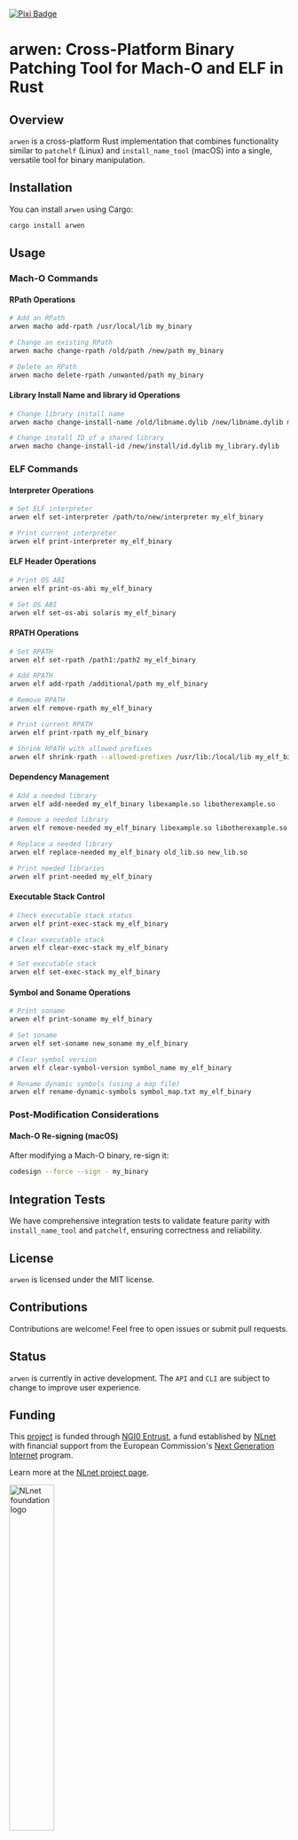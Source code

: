 [![Pixi Badge][pixi-badge]][pixi-url]

[pixi-badge]:https://img.shields.io/endpoint?url=https://raw.githubusercontent.com/prefix-dev/pixi/main/assets/badge/v0.json&style=flat-square
[pixi-url]: https://pixi.sh


# arwen: Cross-Platform Binary Patching Tool for Mach-O and ELF in Rust

## Overview

`arwen` is a cross-platform Rust implementation that combines functionality similar to `patchelf` (Linux) and `install_name_tool` (macOS) into a single, versatile tool for binary manipulation.

## Installation

You can install `arwen` using Cargo:

```sh
cargo install arwen
```

## Usage

### Mach-O Commands

#### RPath Operations
```sh
# Add an RPath
arwen macho add-rpath /usr/local/lib my_binary

# Change an existing RPath
arwen macho change-rpath /old/path /new/path my_binary

# Delete an RPath
arwen macho delete-rpath /unwanted/path my_binary
```

#### Library Install Name and library id Operations
```sh
# Change library install name
arwen macho change-install-name /old/libname.dylib /new/libname.dylib my_binary

# Change install ID of a shared library
arwen macho change-install-id /new/install/id.dylib my_library.dylib
```

### ELF Commands

#### Interpreter Operations
```sh
# Set ELF interpreter
arwen elf set-interpreter /path/to/new/interpreter my_elf_binary

# Print current interpreter
arwen elf print-interpreter my_elf_binary
```

#### ELF Header Operations
```sh
# Print OS ABI
arwen elf print-os-abi my_elf_binary

# Set OS ABI
arwen elf set-os-abi solaris my_elf_binary
```

#### RPATH Operations
```sh
# Set RPATH
arwen elf set-rpath /path1:/path2 my_elf_binary

# Add RPATH
arwen elf add-rpath /additional/path my_elf_binary

# Remove RPATH
arwen elf remove-rpath my_elf_binary

# Print current RPATH
arwen elf print-rpath my_elf_binary

# Shrink RPATH with allowed prefixes
arwen elf shrink-rpath --allowed-prefixes /usr/lib:/local/lib my_elf_binary
```

#### Dependency Management
```sh
# Add a needed library
arwen elf add-needed my_elf_binary libexample.so libotherexample.so

# Remove a needed library
arwen elf remove-needed my_elf_binary libexample.so libotherexample.so

# Replace a needed library
arwen elf replace-needed my_elf_binary old_lib.so new_lib.so

# Print needed libraries
arwen elf print-needed my_elf_binary
```

#### Executable Stack Control
```sh
# Check executable stack status
arwen elf print-exec-stack my_elf_binary

# Clear executable stack
arwen elf clear-exec-stack my_elf_binary

# Set executable stack
arwen elf set-exec-stack my_elf_binary
```

#### Symbol and Soname Operations
```sh
# Print soname
arwen elf print-soname my_elf_binary

# Set soname
arwen elf set-soname new_soname my_elf_binary

# Clear symbol version
arwen elf clear-symbol-version symbol_name my_elf_binary

# Rename dynamic symbols (using a map file)
arwen elf rename-dynamic-symbols symbol_map.txt my_elf_binary
```

### Post-Modification Considerations

#### Mach-O Re-signing (macOS)
After modifying a Mach-O binary, re-sign it:

```sh
codesign --force --sign - my_binary
```


## Integration Tests

We have comprehensive integration tests to validate feature parity with `install_name_tool` and `patchelf`, ensuring correctness and reliability.

## License

`arwen` is licensed under the MIT license.

## Contributions

Contributions are welcome! Feel free to open issues or submit pull requests.

## Status

`arwen` is currently in active development. The `API` and `CLI` are subject to change to improve user experience.

## Funding

This [project](https://nlnet.nl/project/ELF-rusttools/) is funded through [NGI0 Entrust](https://nlnet.nl/entrust), a fund established by [NLnet](https://nlnet.nl) with financial support from the European Commission's [Next Generation Internet](https://ngi.eu) program.

Learn more at the [NLnet project page](https://nlnet.nl/project/ELF-rusttools).

[<img src="https://nlnet.nl/logo/banner.png" alt="NLnet foundation logo" width="40%" />](https://nlnet.nl)

[<img src="https://nlnet.nl/image/logos/NGI0_tag.svg" alt="NGI Zero Logo" width="40%" />](https://nlnet.nl/entrust)

